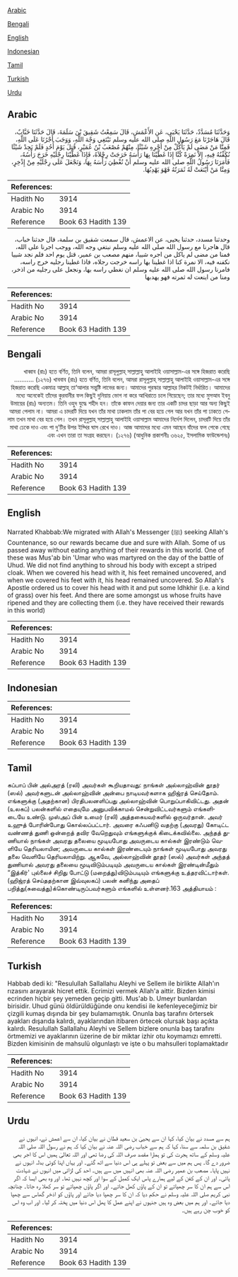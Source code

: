 [Arabic](#arabic)

[Bengali](#bengali)

[English](#english)

[Indonesian](#indonesian)

[Tamil](#tamil)

[Turkish](#turkish)

[Urdu](#urdu)

## Arabic


<div dir="rtl" lang="ar" style={{fontSize:'larger',backgroundColor:'#f8f9fa',padding:20}}>
وَحَدَّثَنَا مُسَدَّدٌ، حَدَّثَنَا يَحْيَى، عَنِ الأَعْمَشِ، قَالَ سَمِعْتُ شَقِيقَ بْنَ سَلَمَةَ، قَالَ حَدَّثَنَا خَبَّابٌ، قَالَ هَاجَرْنَا مَعَ رَسُولِ اللَّهِ صلى الله عليه وسلم نَبْتَغِي وَجْهَ اللَّهِ، وَوَجَبَ أَجْرُنَا عَلَى اللَّهِ، فَمِنَّا مَنْ مَضَى لَمْ يَأْكُلْ مِنْ أَجْرِهِ شَيْئًا، مِنْهُمْ مُصْعَبُ بْنُ عُمَيْرٍ، قُتِلَ يَوْمَ أُحُدٍ فَلَمْ نَجِدْ شَيْئًا نُكَفِّنُهُ فِيهِ، إِلاَّ نَمِرَةً كُنَّا إِذَا غَطَّيْنَا بِهَا رَأْسَهُ خَرَجَتْ رِجْلاَهُ، فَإِذَا غَطَّيْنَا رِجْلَيْهِ خَرَجَ رَأْسُهُ، فَأَمَرَنَا رَسُولُ اللَّهِ صلى الله عليه وسلم أَنْ نُغْطِيَ رَأْسَهُ بِهَا، وَنَجْعَلَ عَلَى رِجْلَيْهِ مِنْ إِذْخِرٍ، وَمِنَّا مَنْ أَيْنَعَتْ لَهُ ثَمَرَتُهُ فَهْوَ يَهْدِبُهَا‏.‏
</div>
<div style={{backgroundColor:'#f8f9fa',padding:20, marginBottom: 10}}><table> <thead> <tr> <th>References:</th> <th></th> </tr> </thead> <tbody><tr><td>Hadith No</td><td>3914</td></tr><tr><td>Arabic No</td><td>3914</td></tr><tr><td>Reference</td><td>Book 63 Hadith 139</td></tr></tbody></table></div>


<div dir="rtl" lang="ar" style={{fontSize:'larger',backgroundColor:'#f8f9fa',padding:20}}>
وحدثنا مسدد، حدثنا يحيى، عن الاعمش، قال سمعت شقيق بن سلمة، قال حدثنا خباب، قال هاجرنا مع رسول الله صلى الله عليه وسلم نبتغي وجه الله، ووجب اجرنا على الله، فمنا من مضى لم ياكل من اجره شييا، منهم مصعب بن عمير، قتل يوم احد فلم نجد شييا نكفنه فيه، الا نمرة كنا اذا غطينا بها راسه خرجت رجلاه، فاذا غطينا رجليه خرج راسه، فامرنا رسول الله صلى الله عليه وسلم ان نغطي راسه بها، ونجعل على رجليه من اذخر، ومنا من اينعت له ثمرته فهو يهدبها
</div>
<div style={{backgroundColor:'#f8f9fa',padding:20, marginBottom: 10}}><table> <thead> <tr> <th>References:</th> <th></th> </tr> </thead> <tbody><tr><td>Hadith No</td><td>3914</td></tr><tr><td>Arabic No</td><td>3914</td></tr><tr><td>Reference</td><td>Book 63 Hadith 139</td></tr></tbody></table></div>

## Bengali


<div dir="rtl" lang="bn" style={{fontSize:'larger',backgroundColor:'#f8f9fa',padding:20}}>
খাব্বাব (রাঃ) হতে বর্ণিত, তিনি বলেন, আমরা রাসূলুল্লাহ্ সাল্লাল্লাহু আলাইহি ওয়াসাল্লাম-এর সঙ্গে হিজরাত করেছি ........... (১২৭৬) খাববাব (রাঃ) হতে বর্ণিত, তিনি বলেন, আমরা রাসূলুল্লাহ্ সাল্লাল্লাহু আলাইহি ওয়াসাল্লাম-এর সঙ্গে হিজরাত করেছি একমাত্র আল্লাহ্ তা‘আলার সন্তুষ্টি লাভের জন্য। আমাদের পুরস্কার আল্লাহর নিকটই নির্ধারিত। আমাদের মধ্যে অনেকেই তাঁদের কুরবানীর ফল কিছুই দুনিয়ায় ভোগ না করে আখিরাতে চলে গিয়েছেন; তার মধ্যে মুসআব ইবনু উমায়ের (রাঃ) অন্যতম। তিনি ওহুদ যুদ্ধে শহীদ হন। তাঁকে কাফন দেয়ার জন্য তার একটি চাদর ছাড়া আর অন্য কিছুই আমরা পেলাম না। আমরা এ চাদরটি দিয়ে যখন তাঁর মাথা ঢাকলাম তাঁর পা বের হয়ে গেল আর যখন তাঁর পা ঢাকতে গেলাম তখন মাথা বের হয়ে গেল। তখন রাসূলুল্লাহ্ সাল্লাল্লাহু আলাইহি ওয়াসাল্লাম আমাদের নির্দেশ দিলেন, চাদরটি দিয়ে তাঁর মাথা ঢেকে দাও এবং পা দু’টির উপর ইয্খির ঘাস রেখে দাও। আজ আমাদের মধ্যে এমন আছেন যাঁদের ফল পেকে গেছে এবং এখন তারা তা সংগ্রহ করছেন। (১২৭৬) (আধুনিক প্রকাশনীঃ ৩৬২৫, ইসলামিক ফাউন্ডেশনঃ)
</div>
<div style={{backgroundColor:'#f8f9fa',padding:20, marginBottom: 10}}><table> <thead> <tr> <th>References:</th> <th></th> </tr> </thead> <tbody><tr><td>Hadith No</td><td>3914</td></tr><tr><td>Arabic No</td><td>3914</td></tr><tr><td>Reference</td><td>Book 63 Hadith 139</td></tr></tbody></table></div>

## English


<div dir="ltr" lang="en" style={{fontSize:'larger',backgroundColor:'#f8f9fa',padding:20}}>
Narrated Khabbab:We migrated with Allah's Messenger (ﷺ) seeking Allah's Countenance, so our rewards became due and sure with Allah. Some of us passed away without eating anything of their rewards in this world. One of these was Mus'ab bin 'Umar who was martyred on the day of the battle of Uhud. We did not find anything to shroud his body with except a striped cloak. When we covered his head with it, his feet remained uncovered, and when we covered his feet with it, his head remained uncovered. So Allah's Apostle ordered us to cover his head with it and put some Idhkhir (i.e. a kind of grass) over his feet. And there are some amongst us whose fruits have ripened and they are collecting them (i.e. they have received their rewards in this world)
</div>
<div style={{backgroundColor:'#f8f9fa',padding:20, marginBottom: 10}}><table> <thead> <tr> <th>References:</th> <th></th> </tr> </thead> <tbody><tr><td>Hadith No</td><td>3914</td></tr><tr><td>Arabic No</td><td>3914</td></tr><tr><td>Reference</td><td>Book 63 Hadith 139</td></tr></tbody></table></div>

## Indonesian


<div dir="ltr" lang="id" style={{fontSize:'larger',backgroundColor:'#f8f9fa',padding:20}}>

</div>
<div style={{backgroundColor:'#f8f9fa',padding:20, marginBottom: 10}}><table> <thead> <tr> <th>References:</th> <th></th> </tr> </thead> <tbody><tr><td>Hadith No</td><td>3914</td></tr><tr><td>Arabic No</td><td>3914</td></tr><tr><td>Reference</td><td>Book 63 Hadith 139</td></tr></tbody></table></div>

## Tamil


<div dir="ltr" lang="ta" style={{fontSize:'larger',backgroundColor:'#f8f9fa',padding:20}}>
கப்பாப் பின் அல்அரத் (ரலி) அவர்கள் கூறியதாவது: நாங்கள் அல்லாஹ்வின் தூதர் (ஸல்) அவர்களுடன் அல்லாஹ்வின் அன்பை நாடியவர்களாக ஹிஜ்ரத் செய்தோம். எங்களுக்கு (அதற்கான) பிரதிபலனளிப்பது அல்லாஹ்வின் பொறுப்பாகிவிட்டது. அதன் (உலகப்) பலன்களில் எதையுமே அனுபவிக்காமல் சென்றுவிட்டவர்களும் எங்களிடையே உண்டு. முஸ்அப் பின் உமைர் (ரலி) அத்தகையவர்களில் ஒருவர்தான். அவர் உஹுத் போரின்போது கொல்லப்பட்டார். அவரை கஃபனிடு வதற்கு (அவரது) கோடிட்ட வண்ணத் துணி ஒன்றைத் தவிர வேறெதுவும் எங்களுக்குக் கிடைக்கவில்லை. அந்தத் துணியால் நாங்கள் அவரது தலையை மூடியபோது அவருடைய கால்கள் இரண்டும் வெளியே தெரியலாயின; அவருடைய கால்கள் இரண்டையும் நாங்கள் மூடியபோது அவரது தலை வெளியே தெரியலாயிற்று. ஆகவே, அல்லாஹ்வின் தூதர் (ஸல்) அவர்கள் அந்தத் துணியால் அவரது தலையை மூடிவிடும்படியும் அவருடைய கால்கள் இரண்டின்மீதும் “இத்கிர்' புல்லைச் சிறிது போட்டு (மறைத்து)விடும்படியும் எங்களுக்கு உத்தரவிட்டார்கள். (ஹிஜ்ரத் செய்ததற்கான இவ்வுலகப்) பலன் கனிந்து அதைப் பறித்து(சுவைத்து)க்கொண்டிருப்பவர்களும் எங்களில் உள்ளனர்.163 அத்தியாயம் :
</div>
<div style={{backgroundColor:'#f8f9fa',padding:20, marginBottom: 10}}><table> <thead> <tr> <th>References:</th> <th></th> </tr> </thead> <tbody><tr><td>Hadith No</td><td>3914</td></tr><tr><td>Arabic No</td><td>3914</td></tr><tr><td>Reference</td><td>Book 63 Hadith 139</td></tr></tbody></table></div>

## Turkish


<div dir="ltr" lang="tr" style={{fontSize:'larger',backgroundColor:'#f8f9fa',padding:20}}>
Habbab dedi ki: "Resulullah Sallallahu Aleyhi ve Sellem ile birlikte Allah'ın rızasını arayarak hicret ettik. Ecrimizi vermek Allah'a aittir. Bizden kimisi ecrinden hiçbir şey yemeden geçip gitti. Mus'ab b. Umeyr bunlardan birisidir. Uhud günü öldürüldüğünde onu kendisi ile kefenleyeceğimiz bir çizgili kumaş dışında bir şey bulamamıştık. Onunla baş tarafını örtersek ayakları dışarıda kalırdı, ayaklarından itibaren örtecek olursak başı açıkta kalırdı. Resulullah Sallallahu Aleyhi ve Sellem bizlere onunla baş tarafını örtmemizi ve ayaklarının üzerine de bir miktar izhir otu koymamızı emretti. Bizden kimisinin de mahsulü olgunlaştı ve işte o bu mahsulleri toplamaktadır
</div>
<div style={{backgroundColor:'#f8f9fa',padding:20, marginBottom: 10}}><table> <thead> <tr> <th>References:</th> <th></th> </tr> </thead> <tbody><tr><td>Hadith No</td><td>3914</td></tr><tr><td>Arabic No</td><td>3914</td></tr><tr><td>Reference</td><td>Book 63 Hadith 139</td></tr></tbody></table></div>

## Urdu


<div dir="rtl" lang="ur" style={{fontSize:'larger',backgroundColor:'#f8f9fa',padding:20}}>
ہم سے مسدد نے بیان کیا، کہا ان سے یحییٰ بن سعید قطان نے بیان کیا، ان سے اعمش نے، انہوں نے شقیق بن سلمہ سے سنا، کہا کہ ہم سے خباب رضی اللہ عنہ نے بیان کیا کہ ہم نے رسول اللہ صلی اللہ علیہ وسلم کے ساتھ ہجرت کی تو ہمارا مقصد صرف اللہ کی رضا تھی اور اللہ تعالیٰ ہمیں اس کا اجر بھی ضرور دے گا۔ پس ہم میں سے بعض تو پہلے ہی اس دنیا سے اٹھ گئے۔ اور یہاں اپنا کوئی بدلہ انہوں نے نہیں پایا۔ مصعب بن عمیر رضی اللہ عنہ بھی انہیں میں سے ہیں۔ احد کی لڑائی میں انہوں نے شہادت پائی۔ اور ان کے کفن کے لیے ہمارے پاس ایک کمبل کے سوا اور کچھ نہیں تھا۔ اور وہ بھی ایسا کہ اگر اس سے ہم ان کا سر چھپاتے تو ان کے پاؤں کھل جاتے۔ اور اگر پاؤں چھپاتے تو سر کھلا رہ جاتا۔ چنانچہ نبی کریم صلی اللہ علیہ وسلم نے حکم دیا کہ ان کا سر چھپا دیا جائے اور پاؤں کو اذخر گھاس سے چھپا دیا جائے۔ اور ہم میں بعض وہ ہیں جنہوں نے اپنے عمل کا پھل اس دنیا میں پختہ کر لیا۔ اور اب وہ اس کو خوب چن رہے ہیں۔
</div>
<div style={{backgroundColor:'#f8f9fa',padding:20, marginBottom: 10}}><table> <thead> <tr> <th>References:</th> <th></th> </tr> </thead> <tbody><tr><td>Hadith No</td><td>3914</td></tr><tr><td>Arabic No</td><td>3914</td></tr><tr><td>Reference</td><td>Book 63 Hadith 139</td></tr></tbody></table></div>